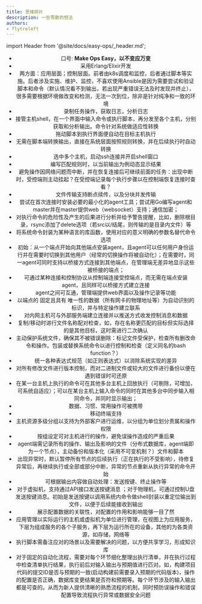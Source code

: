 ```yaml
---
title: 思维碎片
description: 一些零散的想法
authors:
- flytreleft
---
```


import Header from '@site/docs/easy-ops/_header.md';

<Header />


- 口号: **Make Ops Easy，以不变应万变**
- 采用Erlang/Elixir开发
- 两方面：应用层面；控制层面。前者由k8s调度和监控，后者通过脚本等实施。后者涉及实施、维护、监控，不喜欢使用Ansible是因为需要尝试和验证脚本和命令（默认情况看不到输出，若出现严重错误无法及时发现并终止），很多需要根据环境做改变和检测，无法一次到位，除非是针对纯净和一致的环境
- 录制任务操作，获取日志，分析日志
- 接管主机shell，在一个界面中输入命令或执行脚本，再分发至各个主机，分别获取和分析输出。命令针对系统做适应性转换
- 拖动脚本到执行界面便自动在目标主机执行
- 无需在脚本端转换输出，直接在系统层面按照规则转换，并在后续执行时自动转换
- 选中多个主机，启动ssh连接并开启shell窗口
- 编写匹配规则时，以当前输出为例动态显示结果
- 避免操作因网络问题而中断，并在恢复连接后可继续前面的任务：出现中断时，受控端则主动挂起？在受控端记录每个执行步骤以在控制端恢复连接时查看？
- 文件传输支持断点续传，以及分块并发传输
- 尝试在首次连接时安装必要的最小化的agent工具；尝试用Go编写agent和master并在master提供web（websocket）支持；通信加密；
- 对执行命令的危险性及产生的后果进行分析并给予警告提醒，比如，删除根目录，rsync添加了delete选项（若src以/结尾，则传输的是目录内文件）等
- 将系统命令封装为某种语言的库函数，使用对应的意义明确的参数名替代命令选项
- 初始：从一个端点开始向其他端点安装agent，且agent可以任何用户身份运行并在需要时切换到其他用户（经常的切换操作将被自动化）；在需要时，同一agent可同时支持以桥接方式连接到其他端点，在管理端无差异地显示这些被桥接的端点；
- 可通过某种连接和控制协议从控制端连接受控端点，而无需在端点安装agent，且同样可以桥接方式建立连接
- agent之间可互通，管理端提供web界面以及操作记录等功能
- 以端点的 固定且具有 唯一性的数据（所有网卡的物理地址等）为自动识别的标识，并与特定操作建立联系
- 对内网主机可与外部服务端建立连接并以推送方式收发控制消息和数据
- 复制/移动时进行文件名称配对检查，如，存在名称更匹配的目标但实际选择的是其他目标，这时需进行二次确认
- 主动保护系统文件，确保其不被错误删除：标记文件受保护，检查所有删改命令和操作。包装或替换系统命令以进行控制和检查（定义同名的bash function？）
- 统一各种表达式规范（如正则表达式）以消除系统实现的差异
- 对所有修改文件进行版本控制，而对二进制文件或较大的文件进行备份以便在遇到错误时可还原
- 在某一台主机上执行的命令可在其他多台主机上回放执行（可剔除，可增加，可系统自适应）；可以在某台主机上输入命令的同时在其他多台中同步输入相同命令，并同时显示输出；
- 数据、习惯、常用操作可被携带
- 移动终端支持
- 主机资源多级分组以支持为外部客户进行运维，以分组为单位划分责属和操作权限
- 按组设定可对主机进行的操作，避免误操作造成的严重后果
- agent端需记录所有的操作、输出及影响的文件（分布式数据库，agent端即为一个节点），主动备份和版本化（采用不可变机制？）文件和脚本
- 出现异常时，默认暂停所有节点的后续执行（正在执行的不受影响），待修复异常后，再继续执行或全部或部分中断，异常的节点重新从执行异常的命令开始
- 可根据输出内容做自动处理：发送按键、终止操作等
- 对于虚拟机，支持通过API接口发送按键消息 ；对于物理机，可通过控制U盘发送按键消息。初始是发送按键以调用系统内命令做shell封装以重定位输出到文件，以便于后续能接收到输出
- 展示配置数据的关联性，对配置的作用和影响能够一目了然
- 应用管理以实际运行的主机或虚拟机为单位进行管理，在视图上为应用服务，下层为组成服务的各个子服务，再下层为运行所在的设备，其他的为各类资源，如存储，网络等
- 执行脚本需备注应对的场景以及需要解决的问题，以方便共享学习，形成知识库
- 对于固定的自动化流程，需要对每个环节细化整理出执行清单，并在执行过程中检查清单执行结果，执行前后对输入输出与预期值进行匹对。如，构建项目代码的提交ID是否与预期的一致(启动构建前需要录入预期的代码版本)，操作的配置是否正确，数据库变更结果是否符和预期等。每个环节涉及的输入输出都是可查的。从而为新人提供清晰的熟悉流程的机制，同时预防误操作和错误配置导致流程执行异常或数据安全问题
